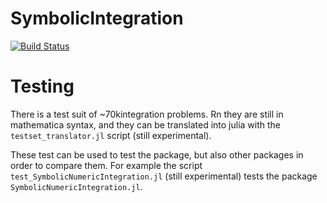 # SymbolicIntegration

[![Build Status](https://github.com/Bumblebee00/SymbolicIntegration.jl/actions/workflows/CI.yml/badge.svg?branch=main)](https://github.com/Bumblebee00/SymbolicIntegration.jl/actions/workflows/CI.yml?query=branch%3Amain)

# Testing
There is a test suit of ~70kintegration problems. Rn they are still in mathematica syntax, and they can be translated into julia with the `testset_translator.jl` script (still experimental).

These test can be used to test the package, but also other packages in order to compare them. For example the script `test_SymbolicNumericIntegration.jl` (still experimental) tests the package `SymbolicNumericIntegration.jl`.